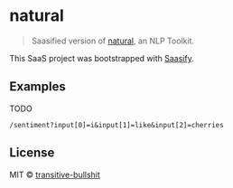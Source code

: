 # natural

> Saasified version of [natural](https://github.com/NaturalNode/natural), an NLP Toolkit.

This SaaS project was bootstrapped with [Saasify](https://saasify.sh).

## Examples

TODO

`/sentiment?input[0]=i&input[1]=like&input[2]=cherries`

## License

MIT © [transitive-bullshit](https://github.com/transitive-bullshit)